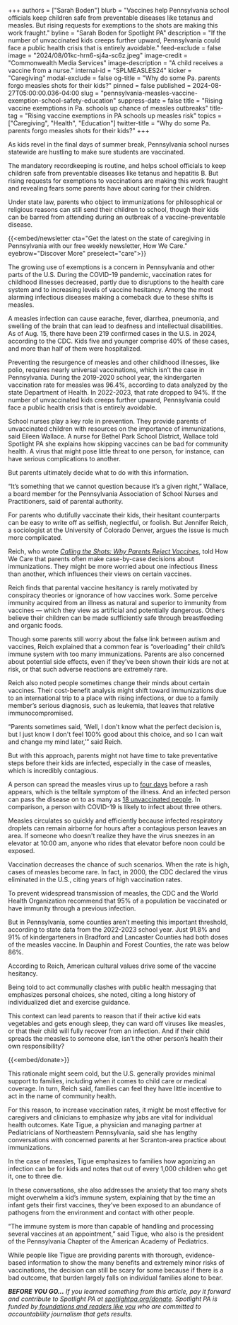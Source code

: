 +++
authors = ["Sarah Boden"]
blurb = "Vaccines help Pennsylvania school officials keep children safe from preventable diseases like tetanus and measles. But rising requests for exemptions to the shots are making this work fraught."
byline = "Sarah Boden for Spotlight PA"
description = "If the number of unvaccinated kids creeps further upward, Pennsylvania could face a public health crisis that is entirely avoidable."
feed-exclude = false
image = "2024/08/01kc-hrn6-sj4a-sc6z.jpeg"
image-credit = "Commonwealth Media Services"
image-description = "A child receives a vaccine from a nurse."
internal-id = "SPLMEASLES24"
kicker = "Caregiving"
modal-exclude = false
og-title = "Why do some Pa. parents forgo measles shots for their kids?"
pinned = false
published = 2024-08-27T05:00:00.036-04:00
slug = "pennsylvania-measles-vaccine-exemption-school-safety-education"
suppress-date = false
title = "Rising vaccine exemptions in Pa. schools up chance of measles outbreaks"
title-tag = "Rising vaccine exemptions in PA schools up measles risk"
topics = ["Caregiving", "Health", "Education"]
twitter-title = "Why do some Pa. parents forgo measles shots for their kids?"
+++

As kids revel in the final days of summer break, Pennsylvania school nurses statewide are hustling to make sure students are vaccinated.

The mandatory recordkeeping is routine, and helps school officials to keep children safe from preventable diseases like tetanus and hepatitis B. But rising requests for exemptions to vaccinations are making this work fraught and revealing fears some parents have about caring for their children.

Under state law, parents who object to immunizations for philosophical or religious reasons can still send their children to school, though their kids can be barred from attending during an outbreak of a vaccine-preventable disease.

{{<embed/newsletter cta="Get the latest on the state of caregiving in Pennsylvania with our free weekly newsletter, How We Care." eyebrow="Discover More" preselect="care">}}

The growing use of exemptions is a concern in Pennsylvania and other parts of the U.S. During the COVID-19 pandemic, vaccination rates for childhood illnesses decreased, partly due to disruptions to the health care system and to increasing levels of vaccine hesitancy. Among the most alarming infectious diseases making a comeback due to these shifts is measles.

A measles infection can cause earache, fever, diarrhea, pneumonia, and swelling of the brain that can lead to deafness and intellectual disabilities. As of Aug. 15, there have been 219 confirmed cases in the U.S. in 2024, according to the CDC. Kids five and younger comprise 40% of these cases, and more than half of them were hospitalized.

Preventing the resurgence of measles and other childhood illnesses, like polio, requires nearly universal vaccinations, which isn’t the case in Pennsylvania. During the 2019-2020 school year, the kindergarten vaccination rate for measles was 96.4%, according to data analyzed by the state Department of Health. In 2022-2023, that rate dropped to 94%. If the number of unvaccinated kids creeps further upward, Pennsylvania could face a public health crisis that is entirely avoidable.

School nurses play a key role in prevention. They provide parents of unvaccinated children with resources on the importance of immunizations, said Eileen Wallace. A nurse for Bethel Park School District, Wallace told Spotlight PA she explains how skipping vaccines can be bad for community health. A virus that might pose little threat to one person, for instance, can have serious complications to another.

But parents ultimately decide what to do with this information.

“It’s something that we cannot question because it’s a given right,” Wallace, a board member for the Pennsylvania Association of School Nurses and Practitioners, said of parental authority.

For parents who dutifully vaccinate their kids, their hesitant counterparts can be easy to write off as selfish, neglectful, or foolish. But Jennifer Reich, a sociologist at the University of Colorado Denver, argues the issue is much more complicated.

Reich, who wrote <a href="https://nyupress.org/9781479874835/calling-the-shots/"><em>Calling the Shots: Why Parents Reject Vaccines</em></a>, told How We Care that parents often make case-by-case decisions about immunizations. They might be more worried about one infectious illness than another, which influences their views on certain vaccines.

Reich finds that parental vaccine hesitancy is rarely motivated by conspiracy theories or ignorance of how vaccines work. Some perceive immunity acquired from an illness as natural and superior to immunity from vaccines — which they view as artificial and potentially dangerous. Others believe their children can be made sufficiently safe through breastfeeding and organic foods.

Though some parents still worry about the false link between autism and vaccines, Reich explained that a common fear is “overloading” their child’s immune system with too many immunizations. Parents are also concerned about potential side effects, even if they’ve been shown their kids are not at risk, or that such adverse reactions are extremely rare.

Reich also noted people sometimes change their minds about certain vaccines. Their cost-benefit analysis might shift toward immunizations due to an international trip to a place with rising infections, or due to a family member’s serious diagnosis, such as leukemia, that leaves that relative immunocompromised.

“Parents sometimes said, ‘Well, I don&#39;t know what the perfect decision is, but I just know I don&#39;t feel 100% good about this choice, and so I can wait and change my mind later,’” said Reich.

But with this approach, parents might not have time to take preventative steps before their kids are infected, especially in the case of measles, which is incredibly contagious.

A person can spread the measles virus up to <a href="https://www.who.int/news-room/fact-sheets/detail/measles#:~:text=It%20can%20be%20transmitted%20by,especially%20among%20young%2C%20malnourished%20children.">four days</a> before a rash appears, which is the telltale symptom of the illness. And an infected person can pass the disease on to as many as <a href="https://www.cedars-sinai.org/newsroom/measles-makes-a-comeback-what-parents-need-to-measles-makes-a-comeback-what-parents-need-to-know/#:~:text=Measles%20is%20a%20contagious%20infection,infected%20individual%20leaves%20an%20area.">18 unvaccinated people</a>. In comparison, a person with COVID-19 is likely to infect about three others.

Measles circulates so quickly and efficiently because infected respiratory droplets can remain airborne for hours after a contagious person leaves an area. If someone who doesn&#39;t realize they have the virus sneezes in an elevator at 10:00 am, anyone who rides that elevator before noon could be exposed.

Vaccination decreases the chance of such scenarios. When the rate is high, cases of measles become rare. In fact, in 2000, the CDC declared the virus eliminated in the U.S., citing years of high vaccination rates.

To prevent widespread transmission of measles, the CDC and the World Health Organization recommend that 95% of a population be vaccinated or have immunity through a previous infection.

But in Pennsylvania, some counties aren’t meeting this important threshold, according to state data from the 2022-2023 school year. Just 91.8% and 91% of kindergarteners in Bradford and Lancaster Counties had both doses of the measles vaccine. In Dauphin and Forest Counties, the rate was below 86%.

According to Reich, American cultural values drive some of the vaccine hesitancy.

Being told to act communally clashes with public health messaging that emphasizes personal choices, she noted, citing a long history of individualized diet and exercise guidance.

This context can lead parents to reason that if their active kid eats vegetables and gets enough sleep, they can ward off viruses like measles, or that their child will fully recover from an infection. And if their child spreads the measles to someone else, isn’t the other person’s health their own responsibility?

{{<embed/donate>}}

This rationale might seem cold, but the U.S. generally provides minimal support to families, including when it comes to child care or medical coverage. In turn, Reich said, families can feel they have little incentive to act in the name of community health.

For this reason, to increase vaccination rates, it might be most effective for caregivers and clinicians to emphasize why jabs are vital for individual health outcomes. Kate Tigue, a physician and managing partner at Pediatricians of Northeastern Pennsylvania, said she has lengthy conversations with concerned parents at her Scranton-area practice about immunizations.

In the case of measles, Tigue emphasizes to families how agonizing an infection can be for kids and notes that out of every 1,000 children who get it, one to three die.

In these conversations, she also addresses the anxiety that too many shots might overwhelm a kid’s immune system, explaining that by the time an infant gets their first vaccines, they’ve been exposed to an abundance of pathogens from the environment and contact with other people.

“The immune system is more than capable of handling and processing several vaccines at an appointment,” said Tigue, who also is the president of the Pennsylvania Chapter of the American Academy of Pediatrics.

While people like Tigue are providing parents with thorough, evidence-based information to show the many benefits and extremely minor risks of vaccinations, the decision can still be scary for some because if there is a bad outcome, that burden largely falls on individual families alone to bear.<strong></strong>

<strong><em>BEFORE YOU GO…</em></strong><em> If you learned something from this article, pay it forward and contribute to Spotlight PA at </em><a href="http://spotlightpa.org/donate"><em>spotlightpa.org/donate</em></a><em>. Spotlight PA is funded by</em><a href="https://www.spotlightpa.org/support"><em> foundations and readers like you</em></a><em> who are committed to accountability journalism that gets results.</em>

